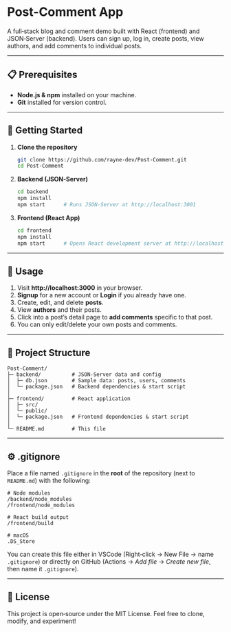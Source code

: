 # Post-Comment App

A full‑stack blog and comment demo built with React (frontend) and JSON‑Server (backend). Users can sign up, log in, create posts, view authors, and add comments to individual posts.

---

## 📋 Prerequisites

- **Node.js & npm** installed on your machine.
- **Git** installed for version control.

---

## 🚀 Getting Started

1. **Clone the repository**
   ```bash
   git clone https://github.com/rayne-dev/Post-Comment.git
   cd Post-Comment
   ```

2. **Backend (JSON‑Server)**
   ```bash
   cd backend
   npm install
   npm start      # Runs JSON‑Server at http://localhost:3001
   ```

3. **Frontend (React App)**
   ```bash
   cd frontend
   npm install
   npm start      # Opens React development server at http://localhost:3000
   ```

---

## 🎯 Usage

1. Visit **http://localhost:3000** in your browser.
2. **Signup** for a new account or **Login** if you already have one.
3. Create, edit, and delete **posts**.
4. View **authors** and their posts.
5. Click into a post’s detail page to **add comments** specific to that post.
6. You can only edit/delete your own posts and comments.

---

## 📁 Project Structure

```
Post-Comment/
├─ backend/          # JSON‑Server data and config
│  ├─ db.json        # Sample data: posts, users, comments
│  └─ package.json   # Backend dependencies & start script
│
├─ frontend/         # React application
│  ├─ src/
│  └─ public/
│  └─ package.json   # Frontend dependencies & start script
│
└─ README.md         # This file
```

---

## ⚙️ .gitignore

Place a file named `.gitignore` in the **root** of the repository (next to `README.md`) with the following:

```
# Node modules
/backend/node_modules
/frontend/node_modules

# React build output
/frontend/build

# macOS
.DS_Store
```

You can create this file either in VSCode (Right‑click → New File → name `.gitignore`) or directly on GitHub (Actions → _Add file_ → _Create new file_, then name it `.gitignore`).

---

## 📝 License

This project is open‑source under the MIT License. Feel free to clone, modify, and experiment!

